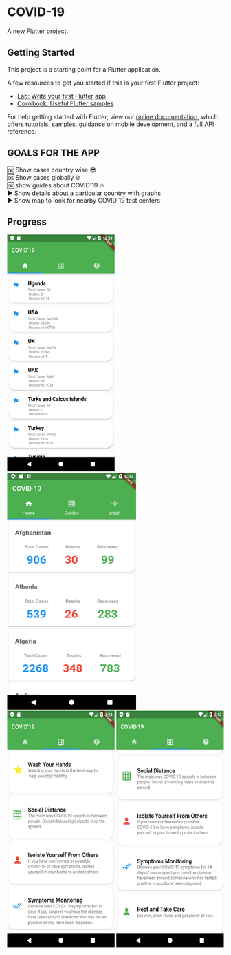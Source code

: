 # COVID-19

A new Flutter project.

## Getting Started

This project is a starting point for a Flutter application.

A few resources to get you started if this is your first Flutter project:

- [Lab: Write your first Flutter app](https://flutter.dev/docs/get-started/codelab)
- [Cookbook: Useful Flutter samples](https://flutter.dev/docs/cookbook)

For help getting started with Flutter, view our
[online documentation](https://flutter.dev/docs), which offers tutorials,
samples, guidance on mobile development, and a full API reference.
## GOALS FOR THE APP
🆗 Show cases country wise  😎 <br/>
🆗 Show cases globally :globe_with_meridians: <br/>
🆗 show guides about COVID'19 🔥 <br/>
▶️ Show details about a particular country with graphs <br/>
▶️ Show map to look for nearby COVID'19 test centers <br/> 

## Progress
<img  src="screenshots/Screenshot_1587058752.png"  width="250" height="550"> <img src="screenshots/upgrade.png" width= "300" height="550">
<img  src="screenshots/Screenshot_1587003884.png"  width="250" height="550"> 
<img  src="screenshots/Screenshot_1587005026.png"  width="250" height="550"> 
